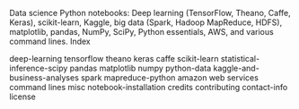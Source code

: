 Data science Python notebooks: Deep learning (TensorFlow, Theano, Caffe, Keras), scikit-learn, Kaggle, big data (Spark, Hadoop MapReduce, HDFS), matplotlib, pandas, NumPy, SciPy, Python essentials, AWS, and various command lines.
Index

deep-learning
tensorflow
theano
keras
caffe
scikit-learn
statistical-inference-scipy
pandas
matplotlib
numpy
python-data
kaggle-and-business-analyses
spark
mapreduce-python
amazon web services
command lines
misc
notebook-installation
credits
contributing
contact-info
license
